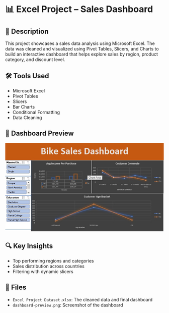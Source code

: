 # 📊 Excel Project – Sales Dashboard

## 📌 Description
This project showcases a sales data analysis using Microsoft Excel. The data was cleaned and visualized using Pivot Tables, Slicers, and Charts to build an interactive dashboard that helps explore sales by region, product category, and discount level.

## 🛠️ Tools Used
- Microsoft Excel
- Pivot Tables
- Slicers
- Bar Charts
- Conditional Formatting
- Data Cleaning

## 📸 Dashboard Preview
![Dashboard](Bike-Sales-Dashboard1.png)

## 🔍 Key Insights
- Top performing regions and categories
- Sales distribution across countries
- Filtering with dynamic slicers

## 📁 Files
- `Excel Project Dataset.xlsx`: The cleaned data and final dashboard
- `dashboard-preview.png`: Screenshot of the dashboard
